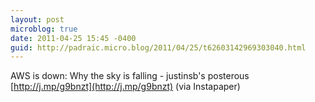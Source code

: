 ```yaml
---
layout: post
microblog: true
date: 2011-04-25 15:45 -0400
guid: http://padraic.micro.blog/2011/04/25/t62603142969303040.html
---
```

AWS is down: Why the sky is falling - justinsb's posterous [http://j.mp/g9bnzt](http://j.mp/g9bnzt) (via Instapaper)
